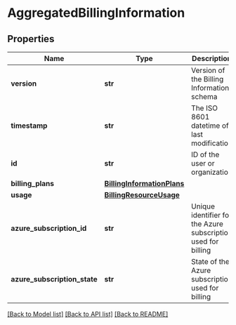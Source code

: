 # AggregatedBillingInformation

## Properties
Name | Type | Description | Notes
------------ | ------------- | ------------- | -------------
**version** | **str** | Version of the Billing Information schema | [optional] 
**timestamp** | **str** | The ISO 8601 datetime of last modification | [optional] 
**id** | **str** | ID of the user or organization | [optional] 
**billing_plans** | [**BillingInformationPlans**](BillingInformationPlans.md) |  | [optional] 
**usage** | [**BillingResourceUsage**](BillingResourceUsage.md) |  | [optional] 
**azure_subscription_id** | **str** | Unique identifier for the Azure subscription used for billing | [optional] 
**azure_subscription_state** | **str** | State of the Azure subscription used for billing | [optional] 

[[Back to Model list]](../README.md#documentation-for-models) [[Back to API list]](../README.md#documentation-for-api-endpoints) [[Back to README]](../README.md)

